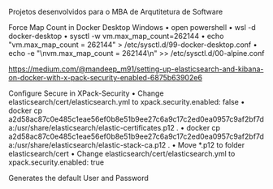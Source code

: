 Projetos desenvolvidos para o MBA de Arqutitetura de Software

Force Map Count in Docker Desktop Windows
• open powershell
• wsl -d docker-desktop
• sysctl -w vm.max_map_count=262144
• echo "vm.max_map_count = 262144" > /etc/sysctl.d/99-docker-desktop.conf
• echo -e "\nvm.max_map_count = 262144\n" >> /etc/sysctl.d/00-alpine.conf


https://medium.com/@mandeep_m91/setting-up-elasticsearch-and-kibana-on-docker-with-x-pack-security-enabled-6875b63902e6

Configure Secure in XPack-Security
• Change elasticsearch/cert/elasticsearch.yml to xpack.security.enabled: false
• docker cp a2d58ac87c0e485c1eae56ef0b8e51b9ee27c6a9c17c2ed0ea0957c9af2bf7da:/usr/share/elasticsearch/elastic-certificates.p12 .
• docker cp a2d58ac87c0e485c1eae56ef0b8e51b9ee27c6a9c17c2ed0ea0957c9af2bf7da:/usr/share/elasticsearch/elastic-stack-ca.p12 .
• Move *.p12 to folder elasticsearch/cert
• Change elasticsearch/cert/elasticsearch.yml to xpack.security.enabled: true

Generates the default User and Password

